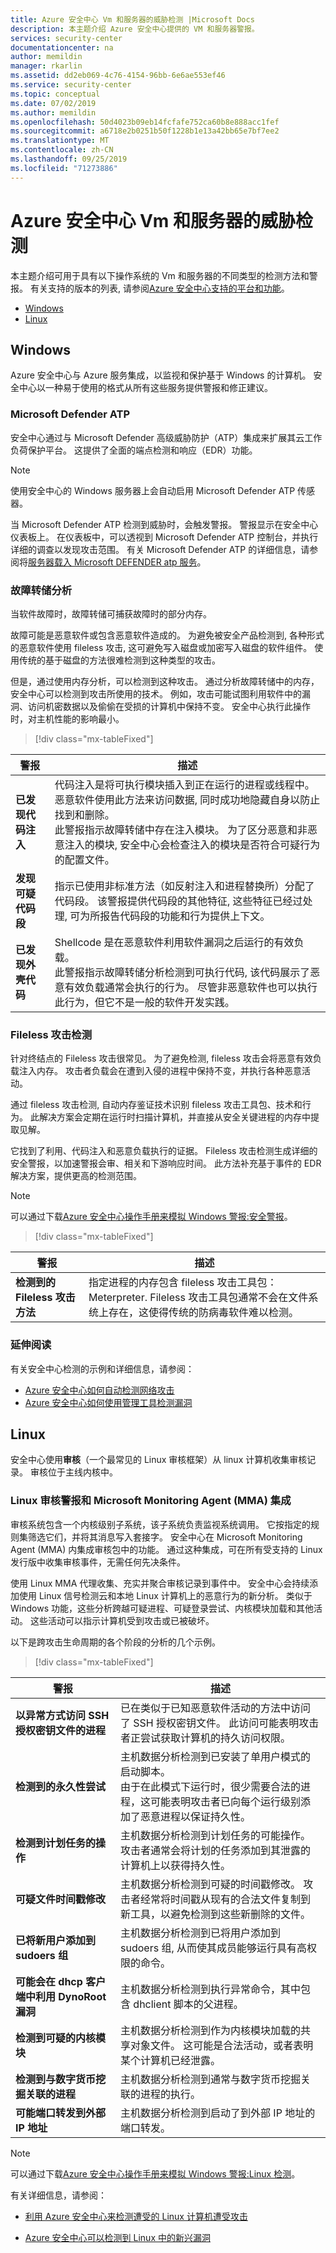 ```yaml
---
title: Azure 安全中心 Vm 和服务器的威胁检测 |Microsoft Docs
description: 本主题介绍 Azure 安全中心提供的 VM 和服务器警报。
services: security-center
documentationcenter: na
author: memildin
manager: rkarlin
ms.assetid: dd2eb069-4c76-4154-96bb-6e6ae553ef46
ms.service: security-center
ms.topic: conceptual
ms.date: 07/02/2019
ms.author: memildin
ms.openlocfilehash: 50d4023b09eb14fcfafe752ca60b8e888acc1fef
ms.sourcegitcommit: a6718e2b0251b50f1228b1e13a42bb65e7bf7ee2
ms.translationtype: MT
ms.contentlocale: zh-CN
ms.lasthandoff: 09/25/2019
ms.locfileid: "71273886"
---
```

# <a name="threat-detection-for-vms-and-servers-in-azure-security-center"></a>Azure 安全中心 Vm 和服务器的威胁检测

本主题介绍可用于具有以下操作系统的 Vm 和服务器的不同类型的检测方法和警报。 有关支持的版本的列表, 请参阅[Azure 安全中心支持的平台和功能](https://docs.microsoft.com/azure/security-center/security-center-os-coverage)。

* [Windows](#windows-machines)
* [Linux](#linux-machines)

## Windows<a name="windows-machines"></a>

Azure 安全中心与 Azure 服务集成，以监视和保护基于 Windows 的计算机。 安全中心以一种易于使用的格式从所有这些服务提供警报和修正建议。

### Microsoft Defender ATP<a nanme="windows-atp"></a>

安全中心通过与 Microsoft Defender 高级威胁防护（ATP）集成来扩展其云工作负荷保护平台。 这提供了全面的端点检测和响应（EDR）功能。

> [!NOTE]
> 使用安全中心的 Windows 服务器上会自动启用 Microsoft Defender ATP 传感器。

当 Microsoft Defender ATP 检测到威胁时，会触发警报。 警报显示在安全中心仪表板上。 在仪表板中，可以透视到 Microsoft Defender ATP 控制台，并执行详细的调查以发现攻击范围。 有关 Microsoft Defender ATP 的详细信息，请参阅将[服务器载入 Microsoft DEFENDER atp 服务](https://docs.microsoft.com/windows/security/threat-protection/microsoft-defender-atp/configure-server-endpoints)。

### 故障转储分析<a nanme="windows-dump"></a>

当软件故障时，故障转储可捕获故障时的部分内存。

故障可能是恶意软件或包含恶意软件造成的。 为避免被安全产品检测到, 各种形式的恶意软件使用 fileless 攻击, 这可避免写入磁盘或加密写入磁盘的软件组件。 使用传统的基于磁盘的方法很难检测到这种类型的攻击。

但是，通过使用内存分析，可以检测到这种攻击。 通过分析故障转储中的内存，安全中心可以检测到攻击所使用的技术。 例如，攻击可能试图利用软件中的漏洞、访问机密数据以及偷偷在受损的计算机中保持不变。 安全中心执行此操作时，对主机性能的影响最小。

> [!div class="mx-tableFixed"]

|警报|描述|
|---|---|
|**已发现代码注入**|代码注入是将可执行模块插入到正在运行的进程或线程中。 恶意软件使用此方法来访问数据, 同时成功地隐藏自身以防止找到和删除。 <br/>此警报指示故障转储中存在注入模块。 为了区分恶意和非恶意注入的模块, 安全中心会检查注入的模块是否符合可疑行为的配置文件。|
|**发现可疑代码段**|指示已使用非标准方法（如反射注入和进程替换所）分配了代码段。 该警报提供代码段的其他特征, 这些特征已经过处理, 可为所报告代码段的功能和行为提供上下文。|
|**已发现外壳代码**|Shellcode 是在恶意软件利用软件漏洞之后运行的有效负载。<br/>此警报指示故障转储分析检测到可执行代码, 该代码展示了恶意有效负载通常会执行的行为。 尽管非恶意软件也可以执行此行为，但它不是一般的软件开发实践。|

### Fileless 攻击检测<a nanme="windows-fileless"></a>

针对终结点的 Fileless 攻击很常见。 为了避免检测, fileless 攻击会将恶意有效负载注入内存。 攻击者负载会在遭到入侵的进程中保持不变，并执行各种恶意活动。

通过 fileless 攻击检测, 自动内存鉴证技术识别 fileless 攻击工具包、技术和行为。 此解决方案会定期在运行时扫描计算机，并直接从安全关键进程的内存中提取见解。

它找到了利用、代码注入和恶意负载执行的证据。 Fileless 攻击检测生成详细的安全警报，以加速警报会审、相关和下游响应时间。 此方法补充基于事件的 EDR 解决方案，提供更高的检测范围。

> [!NOTE]
> 可以通过下载[Azure 安全中心操作手册来模拟 Windows 警报:安全警报](https://gallery.technet.microsoft.com/Azure-Security-Center-f621a046)。

> [!div class="mx-tableFixed"]

|警报|描述|
|---|---|
|**检测到的 Fileless 攻击方法**|指定进程的内存包含 fileless 攻击工具包：Meterpreter. Fileless 攻击工具包通常不会在文件系统上存在，这使得传统的防病毒软件难以检测。|

### <a name="further-reading"></a>延伸阅读

有关安全中心检测的示例和详细信息，请参阅：

* [Azure 安全中心如何自动检测网络攻击](https://azure.microsoft.com/blog/leverage-azure-security-center-to-detect-when-compromised-linux-machines-attack/)
* [Azure 安全中心如何使用管理工具检测漏洞](https://azure.microsoft.com/blog/azure-security-center-can-detect-emerging-vulnerabilities-in-linux/)

## Linux<a name="linux-machines"></a>

安全中心使用**审核**（一个最常见的 Linux 审核框架）从 linux 计算机收集审核记录。 审核位于主线内核中。 

### Linux 审核警报和 Microsoft Monitoring Agent (MMA) 集成<a name="linux-auditd"></a>

审核系统包含一个内核级别子系统，该子系统负责监视系统调用。 它按指定的规则集筛选它们，并将其消息写入套接字。 安全中心在 Microsoft Monitoring Agent (MMA) 内集成审核包中的功能。 通过这种集成，可在所有受支持的 Linux 发行版中收集审核事件，无需任何先决条件。  

使用 Linux MMA 代理收集、充实并聚合审核记录到事件中。 安全中心会持续添加使用 Linux 信号检测云和本地 Linux 计算机上的恶意行为的新分析。 类似于 Windows 功能，这些分析跨越可疑进程、可疑登录尝试、内核模块加载和其他活动。 这些活动可以指示计算机受到攻击或已被破坏。  

以下是跨攻击生命周期的各个阶段的分析的几个示例。

> [!div class="mx-tableFixed"]

|警报|描述|
|---|---|
|**以异常方式访问 SSH 授权密钥文件的进程**|已在类似于已知恶意软件活动的方法中访问了 SSH 授权密钥文件。 此访问可能表明攻击者正尝试获取计算机的持久访问权限。|
|**检测到的永久性尝试**|主机数据分析检测到已安装了单用户模式的启动脚本。 <br/>由于在此模式下运行时，很少需要合法的进程，这可能表明攻击者已向每个运行级别添加了恶意进程以保证持久性。|
|**检测到计划任务的操作**|主机数据分析检测到计划任务的可能操作。 攻击者通常会将计划的任务添加到其泄露的计算机上以获得持久性。|
|**可疑文件时间戳修改**|主机数据分析检测到可疑的时间戳修改。 攻击者经常将时间戳从现有的合法文件复制到新工具，以避免检测到这些新删除的文件。|
|**已将新用户添加到 sudoers 组**|主机数据分析检测到已将用户添加到 sudoers 组, 从而使其成员能够运行具有高权限的命令。|
|**可能会在 dhcp 客户端中利用 DynoRoot 漏洞**|主机数据分析检测到执行异常命令，其中包含 dhclient 脚本的父进程。|
|**检测到可疑的内核模块**|主机数据分析检测到作为内核模块加载的共享对象文件。 这可能是合法活动，或者表明某个计算机已经泄露。|
|**检测到与数字货币挖掘关联的进程**|主机数据分析检测到通常与数字货币挖掘关联的进程的执行。|
|**可能端口转发到外部 IP 地址**|主机数据分析检测到启动了到外部 IP 地址的端口转发。|

> [!NOTE]
> 可以通过下载[Azure 安全中心操作手册来模拟 Windows 警报:Linux 检测](https://gallery.technet.microsoft.com/Azure-Security-Center-0ac8a5ef)。


有关详细信息，请参阅：  

* [利用 Azure 安全中心来检测遭受的 Linux 计算机遭受攻击](https://azure.microsoft.com/blog/leverage-azure-security-center-to-detect-when-compromised-linux-machines-attack/)

* [Azure 安全中心可以检测到 Linux 中的新兴漏洞](https://azure.microsoft.com/blog/azure-security-center-can-detect-emerging-vulnerabilities-in-linux/)

 